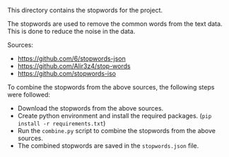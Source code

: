 This directory contains the stopwords for the project.

The stopwords are used to remove the common words from the text data. This is done to reduce the noise in the data.

Sources:
- https://github.com/6/stopwords-json
- https://github.com/Alir3z4/stop-words
- https://github.com/stopwords-iso

To combine the stopwords from the above sources, the following steps were followed:
- Download the stopwords from the above sources.
- Create python environment and install the required packages. (`pip install -r requirements.txt`)
- Run the `combine.py` script to combine the stopwords from the above sources.
- The combined stopwords are saved in the `stopwords.json` file.